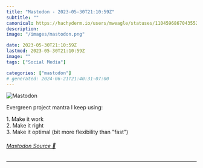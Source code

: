 ```yaml
---
title: "Mastodon - 2023-05-30T21:10:59Z"
subtitle: ""
canonical: https://hachyderm.io/users/mweagle/statuses/110459686704355269
description:
image: "/images/mastodon.png"

date: 2023-05-30T21:10:59Z
lastmod: 2023-05-30T21:10:59Z
image: ""
tags: ["Social Media"]

categories: ["mastodon"]
# generated: 2024-06-21T21:40:31-07:00
---
```

![Mastodon](/images/mastodon.png)

<p>Evergreen project mantra I keep using:</p><p>1. Make it work<br />2. Make it right<br />3. Make it optimal (bit more flexibility than &quot;fast&quot;)</p>


###### [Mastodon Source 🐘](https://hachyderm.io/@mweagle/110459686704355269)

___
